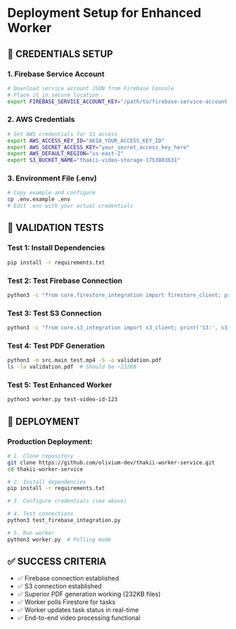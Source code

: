 # Deployment Setup for Enhanced Worker

## 🔧 CREDENTIALS SETUP

### 1. Firebase Service Account
```bash
# Download service account JSON from Firebase Console
# Place it in secure location
export FIREBASE_SERVICE_ACCOUNT_KEY="/path/to/firebase-service-account.json"
```

### 2. AWS Credentials
```bash
# Set AWS credentials for S3 access
export AWS_ACCESS_KEY_ID="AKIA_YOUR_ACCESS_KEY_ID"
export AWS_SECRET_ACCESS_KEY="your_secret_access_key_here"
export AWS_DEFAULT_REGION="us-east-2"
export S3_BUCKET_NAME="thakii-video-storage-1753883631"
```

### 3. Environment File (.env)
```bash
# Copy example and configure
cp .env.example .env
# Edit .env with your actual credentials
```

## 🧪 VALIDATION TESTS

### Test 1: Install Dependencies
```bash
pip install -r requirements.txt
```

### Test 2: Test Firebase Connection
```bash
python3 -c "from core.firestore_integration import firestore_client; print('Firebase:', firestore_client.is_available())"
```

### Test 3: Test S3 Connection
```bash
python3 -c "from core.s3_integration import s3_client; print('S3:', s3_client.is_available())"
```

### Test 4: Test PDF Generation
```bash
python3 -m src.main test.mp4 -S -o validation.pdf
ls -la validation.pdf  # Should be ~232KB
```

### Test 5: Test Enhanced Worker
```bash
python3 worker.py test-video-id-123
```

## 🚀 DEPLOYMENT

### Production Deployment:
```bash
# 1. Clone repository
git clone https://github.com/olivium-dev/thakii-worker-service.git
cd thakii-worker-service

# 2. Install dependencies
pip install -r requirements.txt

# 3. Configure credentials (see above)

# 4. Test connections
python3 test_firebase_integration.py

# 5. Run worker
python3 worker.py  # Polling mode
```

## ✅ SUCCESS CRITERIA

- ✅ Firebase connection established
- ✅ S3 connection established  
- ✅ Superior PDF generation working (232KB files)
- ✅ Worker polls Firestore for tasks
- ✅ Worker updates task status in real-time
- ✅ End-to-end video processing functional
